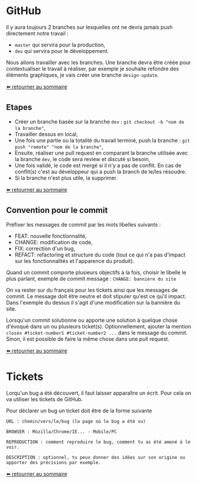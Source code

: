 # GitHub

Il y aura toujours 2 branches sur lesquelles ont ne devra jamais push directement notre travail :
- `master` qui servira pour la production,
- `dev` qui servira pour le développement.

Nous allons travailler avec les branches. Une branche devra être créée pour contextualiser le travail à réaliser, par exemple je souhaite refondre des éléments graphiques, je vais créer une branche `design-update`.

[:arrow_left: retourner au sommaire](https://github.com/NMSFrance/ourdoc)

## Etapes
- Créer un branche basée sur la branche `dev` : `git checkout -b "nom de la branche"`,
- Travailler dessus en local,
- Une fois une partie ou la totalité du travail terminé, push la branche : `git push "remote" "nom de la branche"`,
- Ensuite, réaliser une pull request en comparant la branche utilisée avec la branche `dev`, le code sera review et discuté si besoin,
- Une fois validé, le code est mergé si il n'y a pas de conflit. En cas de conflit(s) c'est au développeur qui a push la branch de le/les résoudre.
- Si la branche n'est plus utile, la supprimer.

[:arrow_left: retourner au sommaire](https://github.com/NMSFrance/ourdoc)

## Convention pour le commit
Préfixer les messages de commit par les mots libelles suivants :
- FEAT: nouvelle fonctionnalité,
- CHANGE: modification de code,
- FIX: correction d'un bug,
- REFACT: refactoring et structure du code (tout ce qui n'a pas d'impact sur les fonctionnalités et l'apparence du produit).

Quand un commit comporte plusieurs objectifs à la fois, choisir le libelle le plus parlant, exemple de commit message :
`CHANGE: bannière du site`

On va rester sur du français pour les tickets ainsi que les messages de commit. Le message doit être neutre et doit stipuler qu'est ce qu'il impact. Dans l'exemple du dessus il s'agit d'une modification sur la bannière du site.

Lorsqu'un commit solutionne ou apporte une solution à quelque chose d'évoqué dans un ou plusieurs ticket(s). Optionnellement, ajouter la mention `closes #ticket-number1 #ticket-number2 ...` dans le message du commit. Sinon, il est possible de faire la même chose dans une pull request.

[:arrow_left: retourner au sommaire](https://github.com/NMSFrance/ourdoc)

# Tickets
Lorqu'un bug a été découvert, il faut laisser apparaître un écrit. Pour cela on va utiliser les tickets de GitHub.

Pour déclarer un bug un ticket doit être de la forme suivante

```
URL : chemin/vers/le/bug (la page où le bug a été vu)

BROWSER : Mozilla/Chrome/IE... - Mobile/PC

REPRODUCTION : comment reproduire le bug, comment tu as été amené à le voir.

DESCRIPTION : optionnel, tu peux donner des idées sur son origine ou apporter des précisions par exemple.
```

[:arrow_left: retourner au sommaire](https://github.com/NMSFrance/ourdoc)
